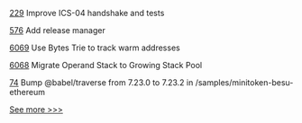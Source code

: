 
[229](https://github.com/hyperledger-labs/yui-ibc-solidity/pull/229) Improve ICS-04 handshake and tests

[576](https://github.com/hyperledger/cello/pull/576) Add release manager

[6069](https://github.com/hyperledger/besu/pull/6069) Use Bytes Trie to track warm addresses

[6068](https://github.com/hyperledger/besu/pull/6068) Migrate Operand Stack to Growing Stack Pool

[74](https://github.com/hyperledger-labs/yui-docs/pull/74) Bump @babel/traverse from 7.23.0 to 7.23.2 in /samples/minitoken-besu-ethereum


[See more >>>](https://start-here.hyperledger.org/pull-requests)

